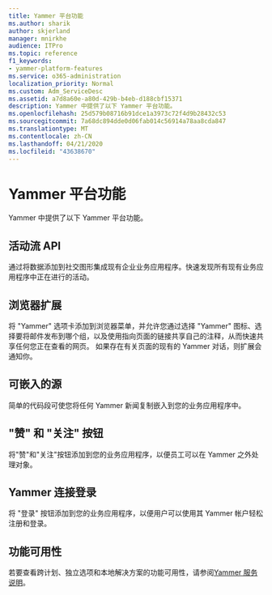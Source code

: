 ```yaml
---
title: Yammer 平台功能
ms.author: sharik
author: skjerland
manager: mnirkhe
audience: ITPro
ms.topic: reference
f1_keywords:
- yammer-platform-features
ms.service: o365-administration
localization_priority: Normal
ms.custom: Adm_ServiceDesc
ms.assetid: a7d8a60e-a80d-429b-b4eb-d188cbf15371
description: Yammer 中提供了以下 Yammer 平台功能。
ms.openlocfilehash: 25d579b08716b91dce1a3973c72f4d9b28432c53
ms.sourcegitcommit: 7a68dc894dde0d06fab014c56914a78aa8cda847
ms.translationtype: MT
ms.contentlocale: zh-CN
ms.lasthandoff: 04/21/2020
ms.locfileid: "43638670"
---
```

# <a name="yammer-platform-features"></a>Yammer 平台功能

Yammer 中提供了以下 Yammer 平台功能。
 
## <a name="activity-stream-api"></a>活动流 API

通过将数据添加到社交图形集成现有企业业务应用程序。快速发现所有现有业务应用程序中正在进行的活动。
  
## <a name="browser-extension"></a>浏览器扩展

将 "Yammer" 选项卡添加到浏览器菜单，并允许您通过选择 "Yammer" 图标、选择要将邮件发布到哪个组，以及使用指向页面的链接共享自己的注释，从而快速共享任何您正在查看的网页。 如果存在有关页面的现有的 Yammer 对话，则扩展会通知你。 

## <a name="embeddable-feeds"></a>可嵌入的源

简单的代码段可使您将任何 Yammer 新闻复制嵌入到您的业务应用程序中。
  
## <a name="like-and-follow-buttons"></a>"赞" 和 "关注" 按钮

将"赞"和"关注"按钮添加到您的业务应用程序，以便员工可以在 Yammer 之外处理对象。
  
## <a name="yammer-connect-login"></a>Yammer 连接登录

将 "登录" 按钮添加到您的业务应用程序，以便用户可以使用其 Yammer 帐户轻松注册和登录。

## <a name="feature-availability"></a>功能可用性

若要查看跨计划、独立选项和本地解决方案的功能可用性，请参阅[Yammer 服务说明](yammer-service-description.md)。
  

